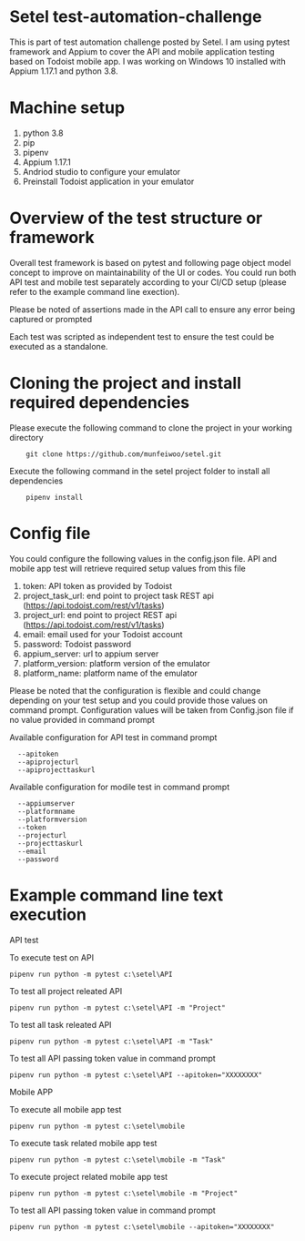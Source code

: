 # Setel test-automation-challenge

This is part of test automation challenge posted by Setel. I am using pytest framework and Appium to cover the API and mobile application testing based on Todoist mobile app. I was working on Windows 10 installed with Appium 1.17.1 and python 3.8.

# Machine setup
1. python 3.8
2. pip
3. pipenv
4. Appium 1.17.1
5. Andriod studio to configure your emulator
6. Preinstall Todoist application in your emulator

# Overview of the test structure or framework
Overall test framework is based on pytest and following page object model concept to improve on maintainability of the UI or codes. You could run both API test and mobile test separately according to your CI/CD setup (please refer to the example command line exection).

Please be noted of assertions made in the API call to ensure any error being captured or prompted

Each test was scripted as independent test to ensure the test could be executed as a standalone.
   

# Cloning the project and install required dependencies
Please execute the following command to clone the project in your working directory
```buildoutcfg
    git clone https://github.com/munfeiwoo/setel.git
```
Execute the following command in the setel project folder to install all dependencies 
```buildoutcfg
    pipenv install
```

# Config file

You could configure the following values in the config.json file. API and mobile app test will retrieve required setup values from this file

1. token: API token as provided by Todoist
2. project_task_url: end point to project task REST api (https://api.todoist.com/rest/v1/tasks)
3. project_url: end point to project REST api (https://api.todoist.com/rest/v1/tasks)
4. email: email used for your Todoist account 
5. password: Todoist password
6. appium_server: url to appium server
7. platform_version: platform version of the emulator
8. platform_name: platform name of the emulator

Please be noted that the configuration is flexible and could change depending on your test setup and you could provide those values on command prompt. Configuration values will be taken from Config.json file if no value provided in command prompt

Available configuration for API test in command prompt

```
  --apitoken
  --apiprojecturl
  --apiprojecttaskurl
```

Available configuration for modile test in command prompt

```
  --appiumserver
  --platformname
  --platformversion
  --token
  --projecturl
  --projecttaskurl
  --email
  --password
```

# Example command line text execution

API test

To execute test on API
```
pipenv run python -m pytest c:\setel\API 
```

To test all project releated API
```
pipenv run python -m pytest c:\setel\API -m "Project"
```

To test all task releated API
```
pipenv run python -m pytest c:\setel\API -m "Task"
```

To test all API passing token value in command prompt
```
pipenv run python -m pytest c:\setel\API --apitoken="XXXXXXXX"
```

Mobile APP

To execute all mobile app test
```
pipenv run python -m pytest c:\setel\mobile
```

To execute task related mobile app test
```
pipenv run python -m pytest c:\setel\mobile -m "Task"
```

To execute project related mobile app test
```
pipenv run python -m pytest c:\setel\mobile -m "Project"
```

To test all API passing token value in command prompt
```
pipenv run python -m pytest c:\setel\mobile --apitoken="XXXXXXXX"
```
